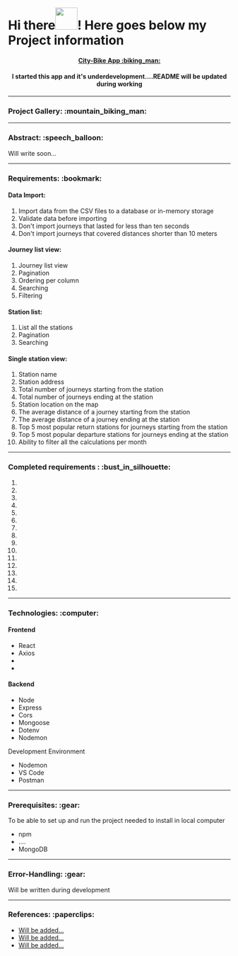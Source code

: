 # Hi there<img src="https://media.giphy.com/media/l4S95aLS28TNZDlzbX/giphy.gif" width="50" height="50"/>! Here goes below my Project information

<div>
<h4 align="center"><a href="">City-Bike App :biking_man:</a></h4>
</div>

<div>
<h4 align="center">I started this app and it's underdevelopment....README will be updated during working </h4>
</div>

---

<div>
<h3 align="left">Project Gallery: :mountain_biking_man:</h3>


</div>

---

<h3 align="left">Abstract: :speech_balloon:</h3>

<div align="left">Will write soon...<br>
</div>

---

<h3 align="left">Requirements: :bookmark:</h3>

<h4 align="left" font="bold">Data Import:</h4>

<ol type="1">
<li>Import data from the CSV files to a database or in-memory storage</li>
<li>Validate data before importing</li>
<li>Don't import journeys that lasted for less than ten seconds</li>
<li>Don't import journeys that covered distances shorter than 10 meters</li>
</ol>

<h4 align="left" font="bold">Journey list view:</h4>

<ol type="1">
<li>Journey list view</li>
<li>Pagination</li>
<li>Ordering per column</li>
<li>Searching</li>
<li>Filtering</li>
</ol>

<h4 align="left" font="bold">Station list:</h4>

<ol type="1">
<li>List all the stations</li>
<li>Pagination</li>
<li>Searching</li>
</ol>

<h4 align="left" font="bold">Single station view:</h4>

<ol type="1">
<li>Station name</li>
<li>Station address</li>
<li>Total number of journeys starting from the station</li>
<li>Total number of journeys ending at the station</li>
<li>Station location on the map</li>
<li>The average distance of a journey starting from the station</li>
<li>The average distance of a journey ending at the station</li>
<li>Top 5 most popular return stations for journeys starting from the station</li>
<li>Top 5 most popular departure stations for journeys ending at the station</li>
<li>Ability to filter all the calculations per month</li>
</ol>

---

<h3 align="left">Completed requirements : :bust_in_silhouette:</h3>

<ol type="1">
<li></li>
<li></li>
<li></li>
<li></li>
<li></li>
<li></li>
<li></li>
<li></li>
<li></li>
<li></li>
<li></li>
<li></li>
<li></li>
<li></li>
<li></li>
</ol>

---

<h3 align="left">Technologies: :computer:</h3>

<h4 align="left" font="bold">Frontend</h4>

<ul>
<li>React</li>
<li>Axios</li>
<li></li>
<li></li>
</ul>

<h4 align="left" font="bold">Backend</h4>

<ul>
<li>Node</li>
<li>Express</li>
<li>Cors</li>
<li>Mongoose</li>
<li>Dotenv</li>
<li>Nodemon</li>
</ul>

<p align="left" font="bold">Development Environment</p>

<ul>
<li>Nodemon</li>
<li>VS Code</li>
<li>Postman</li>
</ul>

---

<h3 align="left"> Prerequisites: :gear:</h3>
<p align="left">To be able to set up and run the project needed to install in local computer</p>
<ul>
<li>npm</li>
<li>....</li>
<li>MongoDB</li>
</ul>

---

<h3 align="left"> Error-Handling: :gear:</h3>
<p align="left">Will be written during development</p>


----

<h3 align="left">References: :paperclips:</h3>

<ul>
<li><a href="" target="_blank">Will be added...</a></li>
<li><a href="" target="_blank">Will be added...</a></li>
<li><a href="" target="_blank">Will be added...</a></li>
</ul>


